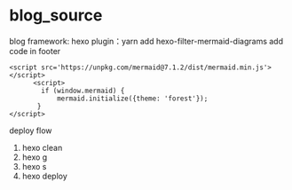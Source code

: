 # blog_source
blog framework: hexo
plugin：yarn add hexo-filter-mermaid-diagrams
add code in footer
```
<script src='https://unpkg.com/mermaid@7.1.2/dist/mermaid.min.js'></script>
      <script>
        if (window.mermaid) {
            mermaid.initialize({theme: 'forest'});
       }
</script>
```
       

deploy flow
1. hexo clean
2. hexo g
3. hexo s
4. hexo deploy
